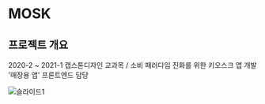 # MOSK

## 프로젝트 개요
2020-2 ~ 2021-1 캡스톤디자인 교과목 / 소비 패러다임 진화를 위한 키오스크 앱 개발
'매장용 앱' 프론트엔드 담당

![슬라이드1](https://user-images.githubusercontent.com/69028945/138364954-a568e3bb-2ec6-4a01-aae2-c811c0a1976d.JPG)
